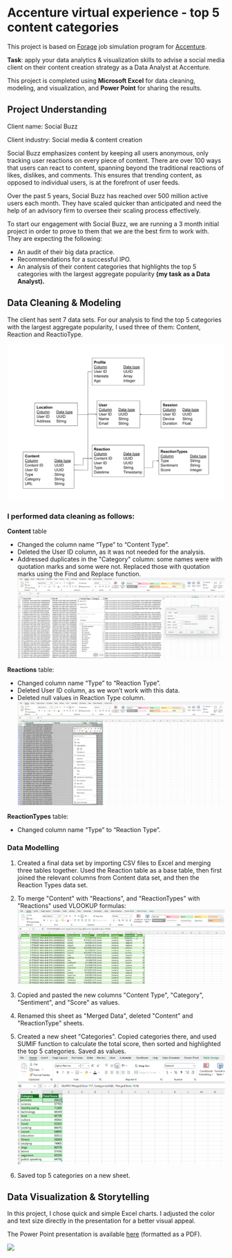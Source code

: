 # Accenture virtual experience - top 5 content categories
This project is based on [Forage](https://www.theforage.com/simulations) job simulation program for [Accenture](https://www.theforage.com/simulations/accenture-nam/data-analytics-mmlb).

**Task**: apply your data analytics & visualization skills to advise a social media client on their content creation strategy as a Data Analyst at Accenture.

This project is completed using **Microsoft Excel** for data cleaning, modeling, and visualization, and **Power Point** for sharing the results.

## Project Understanding
Client name: Social Buzz 

Client industry: Social media & content creation 

Social Buzz emphasizes content by keeping all users anonymous, only tracking user reactions on every piece of content. There are over 100 ways that users can react to content, spanning beyond the traditional reactions of likes, dislikes, and comments. This ensures that trending content, as opposed to individual users, is at the forefront of user 
feeds. 

Over the past 5 years, Social Buzz has reached over 500 million active users each month. They have scaled quicker than anticipated and need the help of an advisory firm to oversee their scaling process effectively. 

To start our engagement with Social Buzz, we are running a 3 month initial project in order 
to prove to them that we are the best firm to work with. They are expecting the following: 
- An audit of their big data practice.
- Recommendations for a successful IPO.
- An analysis of their content categories that highlights the top 5 categories with the largest aggregate popularity **(my task as a Data Analyst).**

## Data Cleaning & Modeling

The client has sent 7 data sets. For our analysis to find the top 5 categories with the largest aggregate popularity, I used three of them: Content, Reaction and ReactioType.

![](/Accenture%20case/screenshots/data_model.png)

### I performed data cleaning as follows:

**Content** table
- Changed the column name “Type” to “Content Type”.
- Deleted the User ID column, as it was not needed for the analysis.
- Addressed duplicates in the "Category" column: some names were with quotation marks and some were not. Replaced those with quotation marks using the Find and Replace function.
![](/Accenture%20case/screenshots/quotation_marks.png)


**Reactions** table:
- Changed column name “Type” to “Reaction Type”.
- Deleted User ID column, as we won’t work with this data.
- Deleted null values in Reaction Type column.
![](/Accenture%20case/screenshots/blank_types.png)

**ReactionTypes** table:
- Changed column name “Type” to “Reaction Type”.


### Data Modelling
1. Created a final data set by importing CSV files to Excel and merging three tables together. Used the Reaction table as a base table, then first joined the relevant columns from Content data set, and then the Reaction Types data set.

2. To merge "Content" with "Reactions", and "ReactionTypes" with "Reactions" used VLOOKUP formulas:
![](/Accenture%20case/screenshots/vlookup.png)

3. Copied and pasted the new columns "Content Type", "Category", "Sentiment", and "Score" as values.

4. Renamed this sheet as "Merged Data", deleted "Content" and "ReactionType" sheets.

5. Created a new sheet "Categories". Copied categories there, and used SUMIF function to calculate the total score, then sorted and highlighted the top 5 categories. Saved as values.
![](/Accenture%20case/screenshots/sumif.png)

6. Saved top 5 categories on a new sheet.

## Data Visualization & Storytelling

In this project, I chose quick and simple Excel charts. I adjusted the color and text size directly in the presentation for a better visual appeal.

The Power Point presentation is available [here](/Accenture%20case/Social%20Buzz%20Top%20Categories.pdf) (formatted as a PDF).

![](/Accenture%20case/excel_charts.png)

